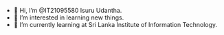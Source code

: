 - 👋 Hi, I’m @IT21095580 Isuru Udantha.
- 👀 I’m interested in learning new things.
- 🌱 I’m currently learning at Sri Lanka Institute of Information Technology.

<!---
IT21095580/IT21095580 is a ✨ special ✨ repository because its `README.md` (this file) appears on your GitHub profile.
You can click the Preview link to take a look at your changes.
--->
